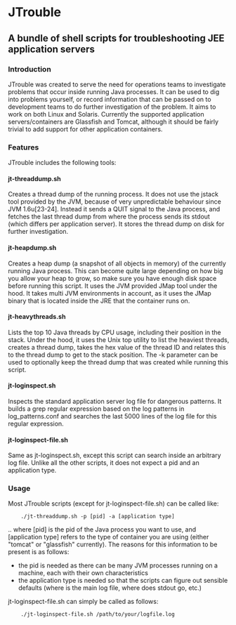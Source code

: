 # JTrouble
## A bundle of shell scripts for troubleshooting JEE application servers

### Introduction
JTrouble was created to serve the need for operations teams to investigate problems that occur inside running Java processes. It can be used to dig into problems yourself, or record information that can be passed on to development teams to do further investigation of the problem. It aims to work on both Linux and Solaris. Currently the supported application servers/containers are Glassfish and Tomcat, although it should be fairly trivial to add support for other application containers.

### Features
JTrouble includes the following tools:
#### jt-threaddump.sh
Creates a thread dump of the running process. It does not use the jstack tool provided by the JVM, because of very unpredictable behaviour since JVM 1.6u[23-24]. Instead it sends a QUIT signal to the Java process, and fetches the last thread dump from where the process sends its stdout (which differs per application server). It stores the thread dump on disk for further investigation.

#### jt-heapdump.sh
Creates a heap dump (a snapshot of all objects in memory) of the currently running Java process. This can become quite large depending on how big you allow your heap to grow, so make sure you have enough disk space before running this script. It uses the JVM provided JMap tool under the hood. It takes multi JVM environments in account, as it uses the JMap binary that is located inside the JRE that the container runs on.

#### jt-heavythreads.sh
Lists the top 10 Java threads by CPU usage, including their position in the stack. Under the hood, it uses the Unix top utility to list the heaviest threads, creates a thread dump, takes the hex value of the thread ID and relates this to the thread dump to get to the stack position. The -k parameter can be used to optionally keep the thread dump that was created while running this script. 

#### jt-loginspect.sh
Inspects the standard application server log file for dangerous patterns. It builds a grep regular expression based on the log patterns in log_patterns.conf and searches the last 5000 lines of the log file for this regular expression.

#### jt-loginspect-file.sh
Same as jt-loginspect.sh, except this script can search inside an arbitrary log file. Unlike all the other scripts, it does not expect a pid and an application type.

### Usage
Most JTrouble scripts (except for jt-loginspect-file.sh) can be called like:
```
    ./jt-threaddump.sh -p [pid] -a [application type]
```
.. where [pid] is the pid of the Java process you want to use, and [application type] refers to the type of container you are using (either "tomcat" or "glassfish" currently). The reasons for this information to be present is as follows:
- the pid is needed as there can be many JVM processes running on a machine, each with their own characteristics
- the application type is needed so that the scripts can figure out sensible defaults (where is the main log file, where does stdout go, etc.)

jt-loginspect-file.sh can simply be called as follows:
```
    ./jt-loginspect-file.sh /path/to/your/logfile.log
```
